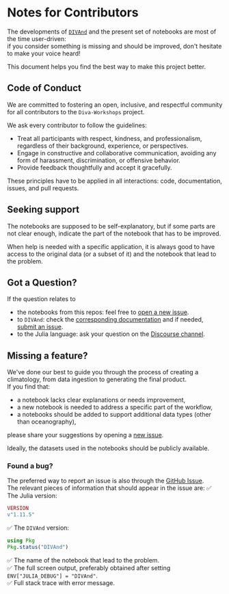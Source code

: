 # Notes for Contributors

The developments of [`DIVAnd`](https://github.com/gher-uliege/DIVAnd.jl/) and the present set of notebooks are most of the time user-driven:        
if you consider something is missing and should be improved, don't hesitate to make your voice heard!    

This document helps you find the best way to make this project better.

## Code of Conduct

We are committed to fostering an open, inclusive, and respectful community for all contributors to the `Diva-Workshops` project. 

We ask every contributor to follow the guidelines: 
- Treat all participants with respect, kindness, and professionalism, regardless of their background, experience, or perspectives. 
- Engage in constructive and collaborative communication, avoiding any form of harassment, discrimination, or offensive behavior. 
- Provide feedback thoughtfully and accept it gracefully. 

These principles have to be applied in all interactions: code, documentation, issues, and pull requests. 

## Seeking support
 
The notebooks are supposed to be self-explanatory, but if some parts are not clear enough, indicate the part of the notebook that has to be improved.

When help is needed with a specific application, it is always good to have access to the original data (or a subset of it) and the notebook that lead to the problem.

## Got a Question?

If the question relates to 
- the notebooks from this repos: feel free to [open a new issue](https://github.com/gher-uliege/Diva-Workshops/issues/new?template=question.md).
- to `DIVAnd`: check the [corresponding documentation](https://gher-uliege.github.io/DIVAnd.jl/stable/) and if needed, [submit an issue](https://github.com/gher-uliege/DIVAnd.jl/issues/new/choose).
- to the Julia language: ask your question on the [Discourse channel](https://discourse.julialang.org/).     

## Missing a feature?

We've done our best to guide you through the process of creating a climatology, from data ingestion to generating the final product.      
If you find that:
- a notebook lacks clear explanations or needs improvement,
- a new notebook is needed to address a specific part of the workflow,
- a notebooks should be added to support additional data types (other than oceanography),

please share your suggestions by opening a [new issue](https://github.com/gher-uliege/Diva-Workshops/issues/new?template=contributing-to-the-module.md). 

Ideally, the datasets used in the notebooks should be publicly available.

### Found a bug? 

The preferred way to report an issue is also through the [GitHub Issue]((https://github.com/gher-uliege/Diva-Workshops/issues/new?template=contributing-to-the-module.md)).           
The relevant pieces of information that should appear in the issue are:
✅ The Julia version:
```julia
VERSION
v"1.11.5"       
```        
✅ The `DIVAnd` version:
```julia
using Pkg
Pkg.status("DIVAnd")        
```
✅ The name of the notebook that lead to the problem.      
✅ The full screen output, preferably obtained after setting `ENV["JULIA_DEBUG"] = "DIVAnd"`.        
✅ Full stack trace with error message.              



